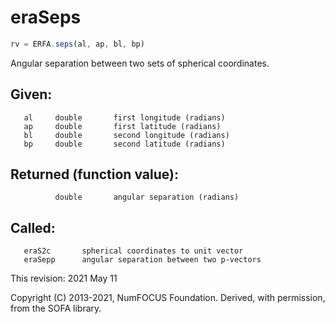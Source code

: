 # eraSeps

```js
rv = ERFA.seps(al, ap, bl, bp)
```

Angular separation between two sets of spherical coordinates.

## Given:
```
   al     double       first longitude (radians)
   ap     double       first latitude (radians)
   bl     double       second longitude (radians)
   bp     double       second latitude (radians)
```

## Returned (function value):
```
          double       angular separation (radians)
```

## Called:
```
   eraS2c       spherical coordinates to unit vector
   eraSepp      angular separation between two p-vectors
```

This revision:  2021 May 11

Copyright (C) 2013-2021, NumFOCUS Foundation.
Derived, with permission, from the SOFA library.
